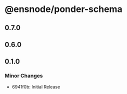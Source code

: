 # @ensnode/ponder-schema

## 0.7.0

## 0.6.0

## 0.1.0

### Minor Changes

- 6941f0b: Initial Release
